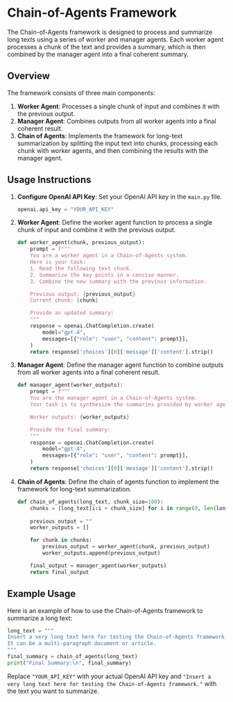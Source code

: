 # Chain-of-Agents Framework

The Chain-of-Agents framework is designed to process and summarize long texts using a series of worker and manager agents. Each worker agent processes a chunk of the text and provides a summary, which is then combined by the manager agent into a final coherent summary.

## Overview

The framework consists of three main components:
1. **Worker Agent**: Processes a single chunk of input and combines it with the previous output.
2. **Manager Agent**: Combines outputs from all worker agents into a final coherent result.
3. **Chain of Agents**: Implements the framework for long-text summarization by splitting the input text into chunks, processing each chunk with worker agents, and then combining the results with the manager agent.

## Usage Instructions

1. **Configure OpenAI API Key**: Set your OpenAI API key in the `main.py` file.
    ```python
    openai.api_key = "YOUR_API_KEY"
    ```

2. **Worker Agent**: Define the worker agent function to process a single chunk of input and combine it with the previous output.
    ```python
    def worker_agent(chunk, previous_output):
        prompt = f"""
        You are a worker agent in a Chain-of-Agents system.
        Here is your task:
        1. Read the following text chunk.
        2. Summarize the key points in a concise manner.
        3. Combine the new summary with the previous information.

        Previous output: {previous_output}
        Current chunk: {chunk}

        Provide an updated summary:
        """
        response = openai.ChatCompletion.create(
            model="gpt-4",
            messages=[{"role": "user", "content": prompt}],
        )
        return response['choices'][0]['message']['content'].strip()
    ```

3. **Manager Agent**: Define the manager agent function to combine outputs from all worker agents into a final coherent result.
    ```python
    def manager_agent(worker_outputs):
        prompt = f"""
        You are the manager agent in a Chain-of-Agents system.
        Your task is to synthesize the summaries provided by worker agents into a coherent final output.

        Worker outputs: {worker_outputs}

        Provide the final summary:
        """
        response = openai.ChatCompletion.create(
            model="gpt-4",
            messages=[{"role": "user", "content": prompt}],
        )
        return response['choices'][0]['message']['content'].strip()
    ```

4. **Chain of Agents**: Define the chain of agents function to implement the framework for long-text summarization.
    ```python
    def chain_of_agents(long_text, chunk_size=100):
        chunks = [long_text[i:i + chunk_size] for i in range(0, len(long_text, chunk_size))]
        
        previous_output = ""
        worker_outputs = []

        for chunk in chunks:
            previous_output = worker_agent(chunk, previous_output)
            worker_outputs.append(previous_output)

        final_output = manager_agent(worker_outputs)
        return final_output
    ```

## Example Usage

Here is an example of how to use the Chain-of-Agents framework to summarize a long text:

```python
long_text = """
Insert a very long text here for testing the Chain-of-Agents framework.
It can be a multi-paragraph document or article.
"""
final_summary = chain_of_agents(long_text)
print("Final Summary:\n", final_summary)
```

Replace `"YOUR_API_KEY"` with your actual OpenAI API key and `"Insert a very long text here for testing the Chain-of-Agents framework."` with the text you want to summarize.
